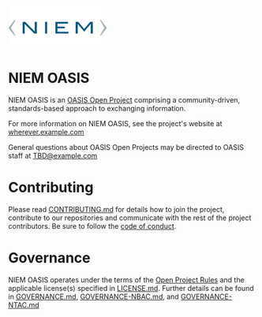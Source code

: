 <img src="/NIEM-icon.png" width="200">

# NIEM OASIS

NIEM OASIS is an [OASIS Open Project](https://oasis-open-projects.org/) comprising a community-driven, standards-based approach to exchanging information.

For more information on NIEM OASIS, see the project's website at [wherever.example.com](example.com)

General questions about OASIS Open Projects may be directed to OASIS staff at TBD@example.com

# Contributing

Please read [CONTRIBUTING.md](CONTRIBUTING.md) for details how to join the project, contribute 
to our repositories and communicate with the rest of the project contributors. Be sure to 
follow the [code of conduct](CODE_OF_CONDUCT.md).

# Governance

NIEM OASIS operates under the terms of the [Open Project Rules](https://www.oasis-open.org/policies-guidelines/open-projects-process) and the applicable license(s) specified in [LICENSE.md](LICENSE.md). Further details can be found in [GOVERNANCE.md](GOVERNANCE.md), [GOVERNANCE-NBAC.md](GOVERNANCE-NBAC.md), and [GOVERNANCE-NTAC.md](GOVERNANCE-NTAC.md)

